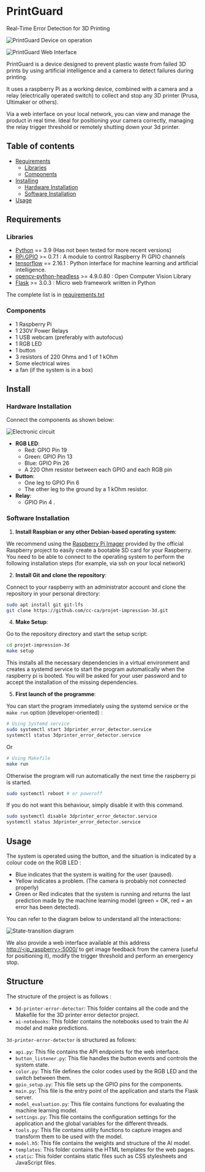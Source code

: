 <!-- References -->
[requirements-url]: https://github.com/cc-ca/projet-impression-3d/blob/main/requirements.txt "Project requirements"



# PrintGuard
Real-Time Error Detection for 3D Printing

![PrintGuard Device on operation](https://github.com/cc-ca/projet-impression-3d/blob/main/.github/images/the_system_in_operation.jpg)

![PrintGuard Web Interface](https://github.com/cc-ca/projet-impression-3d/blob/main/.github/images/webinterface.png)

PrintGuard is a device designed to prevent plastic waste from failed 3D prints by using artificial intelligence and a camera to detect failures during printing.

It uses a raspberry Pi as a working device, combined with a camera and a relay (electrically operated switch) to collect and stop any 3D printer (Prusa, Ultimaker or others).

Via a web interface on your local network, you can view and manage the product in real time.
Ideal for positioning your camera correctly, managing the relay trigger threshold or remotely shutting down your 3d printer.



## Table of contents

- [Requirements](#requirements)
    - [Libraries](#libraries)
    - [Components](#components)
- [Installing](#installing)
    - [Hardware Installation](#hardware-installation)
    - [Software Installation](#software-installation)
- [Usage](#usage)


## Requirements

### Libraries

- [Python](https://www.python.org/) == 3.9 (Has not been tested for more recent versions)
- [RPi.GPIO](https://pypi.org/project/RPi.GPIO/) >= 0.7.1 : A module to control Raspberry Pi GPIO channels
- [tensorflow](https://www.tensorflow.org/) == 2.16.1 :  Python interface for machine learning and artificial intelligence.
- [opencv-python-headless](https://opencv.org/) >= 4.9.0.80 : Open Computer Vision Library
- [Flask](https://flask.palletsprojects.com/) >= 3.0.3 : Micro web framework written in Python

The complete list is in [requirements.txt][requirements-url]

### Components

- 1 Raspberry Pi
- 1 230V Power Relays
- 1 USB webcam (preferably with autofocus)
- 1 RGB LED
- 1 button
- 3 resistors of 220 Ohms and 1 of 1 kOhm
- Some electrical wires
- a fan (if the system is in a box)


## Install

### Hardware Installation

Connect the components as shown below:

![Electronic circuit](https://github.com/cc-ca/projet-impression-3d/blob/main/.github/images/electronic_circuit.png)


- **RGB LED**:
    - Red: GPIO Pin 19
    - Green: GPIO Pin 13
    - Blue: GPIO Pin 26
    - A 220 Ohm resistor between each GPIO and each RGB pin
- **Button**:
    - One leg to GPIO Pin 6
    - The other leg to the ground by a 1 kOhm resistor.
- **Relay**:
    - GPIO Pin 4 .

### Software Installation

1. **Install Raspbian or any other Debian-based operating system**:

We recommend using the [Raspberry Pi Imager](https://www.raspberrypi.com/software/) provided by the official Raspberry project to easily create a bootable SD card for your Raspberry.
You need to be able to connect to the operating system to perform the following installation steps (for example, via ssh on your local network)

2. **Install Git and clone the repository**:

Connect to your raspberry with an administrator account and clone the repository in your personal directory:

```bash
sudo apt install git git-lfs
git clone https://github.com/cc-ca/projet-impression-3d.git
```

4. **Make Setup**:

Go to the repository directory and start the setup script:

```bash
cd projet-impression-3d
make setup
```

This installs all the necessary dependencies in a virtual environment and creates a systemd service to start the program automatically when the raspberry pi is booted.
You will be asked for your user password and to accept the installation of the missing dependencies.

5. **First launch of the programme**:

You can start the program immediately using the systemd service or the `make run` option (developer-oriented) :
```bash
# Using Systemd service
sudo systemctl start 3dprinter_error_detector.service
systemctl status 3dprinter_error_detector.service
```
Or
```bash
# Using Makefile
make run
```

Otherwise the program will run automatically the next time the raspberry pi is started.

```bash
sudo systemctl reboot # or poweroff
```

If you do not want this behaviour, simply disable it with this command.

```bash
sudo systemctl disable 3dprinter_error_detector.service
systemctl status 3dprinter_error_detector.service
```



## Usage

The system is operated using the button, and the situation is indicated by a colour code on the RGB LED :
 - Blue indicates that the system is waiting for the user (paused).
 - Yellow indicates a problem. (The camera is probably not connected properly)
 - Green or Red indicates that the system is running and returns the last prediction made by the machine learning model (green = OK, red = an error has been detected).

You can refer to the diagram below to understand all the interactions:

![State-transition diagram](https://github.com/cc-ca/projet-impression-3d/blob/main/.github/images/state-transition_diagram.png)


We also provide a web interface available at this address [http://<ip_raspberry>:5000/](http://<ip_raspberry>:5000/) to get image feedback from the camera (useful for positioning it), modify the trigger threshold and perform an emergency stop.

## Structure

The structure of the project is as follows :

- `3d-printer-error-detector`: This folder contains all the code and the Makefile for the 3D printer error detector project.
- `ai-notebooks`: This folder contains the notebooks used to train the AI model and make predictions.

`3d-printer-error-detector` is structured as follows:

- `api.py`: This file contains the API endpoints for the web interface.
- `button_listener.py`: This file handles the button events and controls the system state.
- `color.py`: This file defines the color codes used by the RGB LED and the switch between them.
- `gpio_setup.py`: This file sets up the GPIO pins for the components.
- `main.py`: This file is the entry point of the application and starts the Flask server.
- `model_evaluation.py`: This file contains functions for evaluating the machine learning model.
- `settings.py`: This file contains the configuration settings for the application and the global variables for the different threads.
- `tools.py`: This file contains utility functions to capture images and transform them to be used with the model.
- `model.h5`: This file contains the weights and structure of the AI model.
- `templates`: This folder contains the HTML templates for the web pages.
- `static`: This folder contains static files such as CSS stylesheets and JavaScript files.
